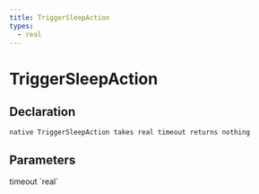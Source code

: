 ```yaml
---
title: TriggerSleepAction
types:
  - real
---
```


# TriggerSleepAction

## Declaration

```
native TriggerSleepAction takes real timeout returns nothing
```

## Parameters
<dl>
  <dt>timeout `real`</dt>
  <dd></dd>
</dl>